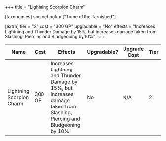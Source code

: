 +++
title = "Lightning Scorpion Charm"

[taxonomies]
sourcebook = ["Tome of the Tarnished"]

[extra]
tier = "2"
cost = "300 GP"
upgradable = "No"
effects = "Increases Lightning and Thunder Damage by 15%, but increases damage taken from Slashing, Piercing and Bludgeoning by 10%"
+++

| Name                          | Cost    | Effects                                                                                           | Upgradable? | Upgrade Cost | Tier |
| ----------------------------- | ------- | ----------------------------------------------------------------------------------------------- | ----------- | ------------ | ---- |
| Lightning Scorpion Charm | 300 GP | Increases Lightning and Thunder Damage by 15%, but increases damage taken from Slashing, Piercing and Bludgeoning by 10% | No | N/A | 2 |

